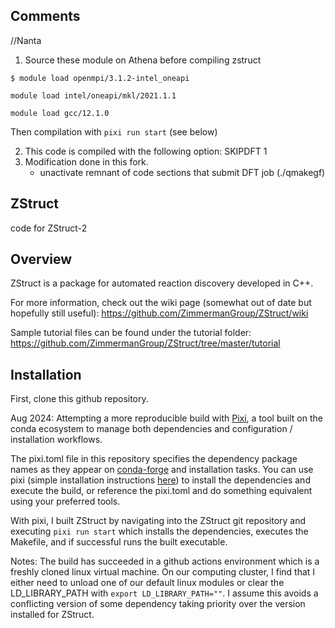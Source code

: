 ## Comments
//Nanta

1) Source these module on Athena before compiling zstruct

`$ module load openmpi/3.1.2-intel_oneapi`

`module load intel/oneapi/mkl/2021.1.1`

`module load gcc/12.1.0`

Then compilation with `pixi run start` (see below)

2) This code is compiled with the following option: SKIPDFT 1
3) Modification done in this fork.
   - unactivate remnant of code sections that submit DFT job (./qmakegf)

## ZStruct
code for ZStruct-2

## Overview

ZStruct is a package for automated reaction discovery developed in C++.

For more information, check out the wiki page (somewhat out of date but hopefully still useful): https://github.com/ZimmermanGroup/ZStruct/wiki

Sample tutorial files can be found under the tutorial folder: https://github.com/ZimmermanGroup/ZStruct/tree/master/tutorial

## Installation

First, clone this github repository.

Aug 2024: Attempting a more reproducible build with [Pixi](https://pixi.sh), a tool built on the conda ecosystem to manage both dependencies and configuration / installation workflows.

The pixi.toml file in this repository specifies the dependency package names as they appear on [conda-forge](https://conda-forge.org/) and installation tasks. You can use pixi (simple installation instructions [here](https://pixi.sh)) to install the dependencies and execute the build, or reference the pixi.toml and do something equivalent using your preferred tools.

With pixi, I built ZStruct by navigating into the ZStruct git repository and executing `pixi run start` which installs the dependencies, executes the Makefile, and if successful runs the built executable.

Notes: The build has succeeded in a github actions environment which is a freshly cloned linux virtual machine. On our computing cluster, I find that I either need to unload one of our default linux modules or clear the LD_LIBRARY_PATH with `export LD_LIBRARY_PATH=""`. I assume this avoids a conflicting version of some dependency taking priority over the version installed for ZStruct.
